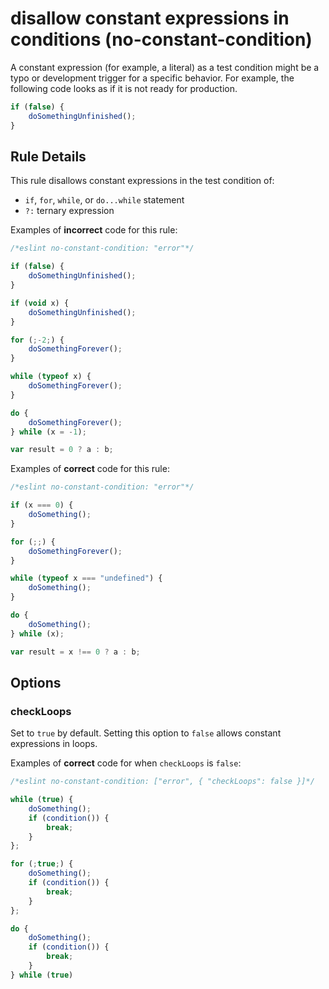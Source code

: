 # disallow constant expressions in conditions (no-constant-condition)

A constant expression (for example, a literal) as a test condition might be a typo or development trigger for a specific behavior. For example, the following code looks as if it is not ready for production.

```js
if (false) {
    doSomethingUnfinished();
}
```

## Rule Details

This rule disallows constant expressions in the test condition of:

* `if`, `for`, `while`, or `do...while` statement
* `?:` ternary expression

Examples of **incorrect** code for this rule:

```js
/*eslint no-constant-condition: "error"*/

if (false) {
    doSomethingUnfinished();
}

if (void x) {
    doSomethingUnfinished();
}

for (;-2;) {
    doSomethingForever();
}

while (typeof x) {
    doSomethingForever();
}

do {
    doSomethingForever();
} while (x = -1);

var result = 0 ? a : b;
```

Examples of **correct** code for this rule:

```js
/*eslint no-constant-condition: "error"*/

if (x === 0) {
    doSomething();
}

for (;;) {
    doSomethingForever();
}

while (typeof x === "undefined") {
    doSomething();
}

do {
    doSomething();
} while (x);

var result = x !== 0 ? a : b;
```

## Options

### checkLoops

Set to `true` by default. Setting this option to `false` allows constant expressions in loops.

Examples of **correct** code for when `checkLoops` is `false`:

```js
/*eslint no-constant-condition: ["error", { "checkLoops": false }]*/

while (true) {
    doSomething();
    if (condition()) {
        break;
    }
};

for (;true;) {
    doSomething();
    if (condition()) {
        break;
    }
};

do {
    doSomething();
    if (condition()) {
        break;
    }
} while (true)
```
